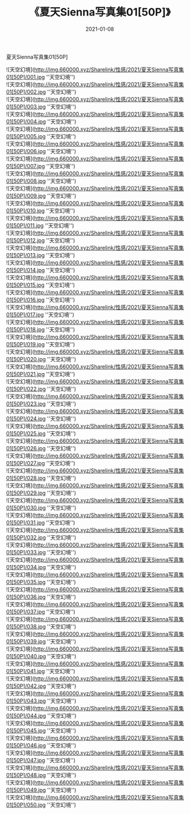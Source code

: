 ﻿---
layout: post
title:  《夏天Sienna写真集01[50P]》
date:   2021-01-08
img: http://img.660000.xyz/Sharelink/性感/2021/夏天Sienna写真集01[50P]/000.jpg
categories: [美女, 性感, 泳衣]
---

夏天Sienna写真集01[50P]



![天空幻境](http://img.660000.xyz/Sharelink/性感/2021/夏天Sienna写真集01[50P]/001.jpg ''天空幻境'') <br>
![天空幻境](http://img.660000.xyz/Sharelink/性感/2021/夏天Sienna写真集01[50P]/002.jpg ''天空幻境'') <br>
![天空幻境](http://img.660000.xyz/Sharelink/性感/2021/夏天Sienna写真集01[50P]/003.jpg ''天空幻境'') <br>
![天空幻境](http://img.660000.xyz/Sharelink/性感/2021/夏天Sienna写真集01[50P]/004.jpg ''天空幻境'') <br>
![天空幻境](http://img.660000.xyz/Sharelink/性感/2021/夏天Sienna写真集01[50P]/005.jpg ''天空幻境'') <br>
![天空幻境](http://img.660000.xyz/Sharelink/性感/2021/夏天Sienna写真集01[50P]/006.jpg ''天空幻境'') <br>
![天空幻境](http://img.660000.xyz/Sharelink/性感/2021/夏天Sienna写真集01[50P]/007.jpg ''天空幻境'') <br>
![天空幻境](http://img.660000.xyz/Sharelink/性感/2021/夏天Sienna写真集01[50P]/008.jpg ''天空幻境'') <br>
![天空幻境](http://img.660000.xyz/Sharelink/性感/2021/夏天Sienna写真集01[50P]/009.jpg ''天空幻境'') <br>
![天空幻境](http://img.660000.xyz/Sharelink/性感/2021/夏天Sienna写真集01[50P]/010.jpg ''天空幻境'') <br>
![天空幻境](http://img.660000.xyz/Sharelink/性感/2021/夏天Sienna写真集01[50P]/011.jpg ''天空幻境'') <br>
![天空幻境](http://img.660000.xyz/Sharelink/性感/2021/夏天Sienna写真集01[50P]/012.jpg ''天空幻境'') <br>
![天空幻境](http://img.660000.xyz/Sharelink/性感/2021/夏天Sienna写真集01[50P]/013.jpg ''天空幻境'') <br>
![天空幻境](http://img.660000.xyz/Sharelink/性感/2021/夏天Sienna写真集01[50P]/014.jpg ''天空幻境'') <br>
![天空幻境](http://img.660000.xyz/Sharelink/性感/2021/夏天Sienna写真集01[50P]/015.jpg ''天空幻境'') <br>
![天空幻境](http://img.660000.xyz/Sharelink/性感/2021/夏天Sienna写真集01[50P]/016.jpg ''天空幻境'') <br>
![天空幻境](http://img.660000.xyz/Sharelink/性感/2021/夏天Sienna写真集01[50P]/017.jpg ''天空幻境'') <br>
![天空幻境](http://img.660000.xyz/Sharelink/性感/2021/夏天Sienna写真集01[50P]/018.jpg ''天空幻境'') <br>
![天空幻境](http://img.660000.xyz/Sharelink/性感/2021/夏天Sienna写真集01[50P]/019.jpg ''天空幻境'') <br>
![天空幻境](http://img.660000.xyz/Sharelink/性感/2021/夏天Sienna写真集01[50P]/020.jpg ''天空幻境'') <br>
![天空幻境](http://img.660000.xyz/Sharelink/性感/2021/夏天Sienna写真集01[50P]/021.jpg ''天空幻境'') <br>
![天空幻境](http://img.660000.xyz/Sharelink/性感/2021/夏天Sienna写真集01[50P]/022.jpg ''天空幻境'') <br>
![天空幻境](http://img.660000.xyz/Sharelink/性感/2021/夏天Sienna写真集01[50P]/023.jpg ''天空幻境'') <br>
![天空幻境](http://img.660000.xyz/Sharelink/性感/2021/夏天Sienna写真集01[50P]/024.jpg ''天空幻境'') <br>
![天空幻境](http://img.660000.xyz/Sharelink/性感/2021/夏天Sienna写真集01[50P]/025.jpg ''天空幻境'') <br>
![天空幻境](http://img.660000.xyz/Sharelink/性感/2021/夏天Sienna写真集01[50P]/026.jpg ''天空幻境'') <br>
![天空幻境](http://img.660000.xyz/Sharelink/性感/2021/夏天Sienna写真集01[50P]/027.jpg ''天空幻境'') <br>
![天空幻境](http://img.660000.xyz/Sharelink/性感/2021/夏天Sienna写真集01[50P]/028.jpg ''天空幻境'') <br>
![天空幻境](http://img.660000.xyz/Sharelink/性感/2021/夏天Sienna写真集01[50P]/029.jpg ''天空幻境'') <br>
![天空幻境](http://img.660000.xyz/Sharelink/性感/2021/夏天Sienna写真集01[50P]/030.jpg ''天空幻境'') <br>
![天空幻境](http://img.660000.xyz/Sharelink/性感/2021/夏天Sienna写真集01[50P]/031.jpg ''天空幻境'') <br>
![天空幻境](http://img.660000.xyz/Sharelink/性感/2021/夏天Sienna写真集01[50P]/032.jpg ''天空幻境'') <br>
![天空幻境](http://img.660000.xyz/Sharelink/性感/2021/夏天Sienna写真集01[50P]/033.jpg ''天空幻境'') <br>
![天空幻境](http://img.660000.xyz/Sharelink/性感/2021/夏天Sienna写真集01[50P]/034.jpg ''天空幻境'') <br>
![天空幻境](http://img.660000.xyz/Sharelink/性感/2021/夏天Sienna写真集01[50P]/035.jpg ''天空幻境'') <br>
![天空幻境](http://img.660000.xyz/Sharelink/性感/2021/夏天Sienna写真集01[50P]/036.jpg ''天空幻境'') <br>
![天空幻境](http://img.660000.xyz/Sharelink/性感/2021/夏天Sienna写真集01[50P]/037.jpg ''天空幻境'') <br>
![天空幻境](http://img.660000.xyz/Sharelink/性感/2021/夏天Sienna写真集01[50P]/038.jpg ''天空幻境'') <br>
![天空幻境](http://img.660000.xyz/Sharelink/性感/2021/夏天Sienna写真集01[50P]/039.jpg ''天空幻境'') <br>
![天空幻境](http://img.660000.xyz/Sharelink/性感/2021/夏天Sienna写真集01[50P]/040.jpg ''天空幻境'') <br>
![天空幻境](http://img.660000.xyz/Sharelink/性感/2021/夏天Sienna写真集01[50P]/041.jpg ''天空幻境'') <br>
![天空幻境](http://img.660000.xyz/Sharelink/性感/2021/夏天Sienna写真集01[50P]/042.jpg ''天空幻境'') <br>
![天空幻境](http://img.660000.xyz/Sharelink/性感/2021/夏天Sienna写真集01[50P]/043.jpg ''天空幻境'') <br>
![天空幻境](http://img.660000.xyz/Sharelink/性感/2021/夏天Sienna写真集01[50P]/044.jpg ''天空幻境'') <br>
![天空幻境](http://img.660000.xyz/Sharelink/性感/2021/夏天Sienna写真集01[50P]/045.jpg ''天空幻境'') <br>
![天空幻境](http://img.660000.xyz/Sharelink/性感/2021/夏天Sienna写真集01[50P]/046.jpg ''天空幻境'') <br>
![天空幻境](http://img.660000.xyz/Sharelink/性感/2021/夏天Sienna写真集01[50P]/047.jpg ''天空幻境'') <br>
![天空幻境](http://img.660000.xyz/Sharelink/性感/2021/夏天Sienna写真集01[50P]/048.jpg ''天空幻境'') <br>
![天空幻境](http://img.660000.xyz/Sharelink/性感/2021/夏天Sienna写真集01[50P]/049.jpg ''天空幻境'') <br>
![天空幻境](http://img.660000.xyz/Sharelink/性感/2021/夏天Sienna写真集01[50P]/050.jpg ''天空幻境'') <br>